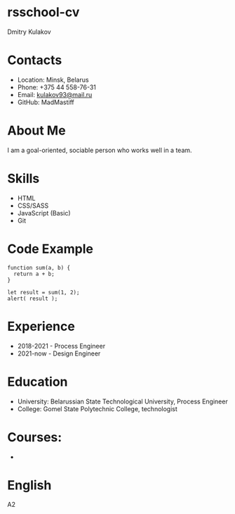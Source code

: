 # rsschool-cv
Dmitry Kulakov
# Contacts
* Location: Minsk, Belarus
* Phone: +375 44 558-76-31
* Email: kulakov93@mail.ru
* GitHub: MadMastiff

# About Me
I am a goal-oriented, sociable person who works well in a team.

# Skills
* HTML
* CSS/SASS
* JavaScript (Basic)
* Git

# Code Example
~~~
function sum(a, b) {
  return a + b;
}

let result = sum(1, 2);
alert( result );
~~~

# Experience
* 2018-2021 - Process Engineer
* 2021-now - Design Engineer

# Education
* University: Belarussian State Technological University, Process Engineer
* College: Gomel State Polytechnic College, technologist
# Courses:
-
# English
A2 
